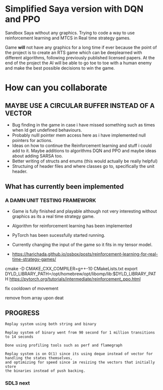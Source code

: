 # Simplified Saya version with DQN and PPO
Sandbox Saya without any graphics. Trying to code a way to use reinforcement learning and MTCS in Real time strategy games.

Game **will** not have any graphics for a long time if ever because the point of the project is to create an RTS game which can be deeplearned with different
algorithms, following previously published licensed papers. At the end of the project the AI will be able to go toe to toe with a human enemy and make the best
possible decisions to win the game.

# How can you collaborate
## MAYBE USE A CIRCULAR BUFFER INSTEAD OF A VECTOR 
- Bug finding in the game in case i have missed something such as times when Id get undefined behaviours.
- Probably nulll pointer mem access here as i have implemented null pointers for actions.
- Ideas on how to continue the Reinforcement learning and stuff i could add to it. Maybe additions to algorithms DQN and PPO and maybe ideas about adding SARSA too.
- Better writing of structs and enums (this would actually be really helpful)
- Structuing of header files and where classes go to, specifically the unit header. 


## What has currently been implemented
### A DAMN UNIT TESTING FRAMEWORK
- Game is fully finished and playable although not very interesting without graphics as its a real time strategy game.
- Algorithm for reinforcement learning has been implemented
- PyTorch has been sucessfully started running.
- Currently changing the input of the game so it fits in my tensor model.


-   https://harichada.github.io/osbox/posts/reinforcement-learning-for-real-time-strategy-games/

cmake -D CMAKE_CXX_COMPILER=g++-10 CMakeLists.txt
export DYLD_LIBRARY_PATH=/opt/homebrew/opt/libomp/lib:$DYLD_LIBRARY_PATH
https://pytorch.org/tutorials/intermediate/reinforcement_ppo.html



fix cooldown of movement

remove from array upon deat



## PROGRESS

    Replay system using both string and binary

    Replay system of binary went from 90 second for 1 million transitions to 14 seconds 

    Done using profiling tools such as perf and flamegraph

    Replay system is on O(1) since its using deque instead of vector for handling the states themselves,
    and optimizing for speed since im resizing the vectors that initially store
    the binaries instead of push backing.


### SDL3 next

